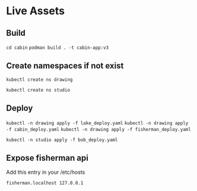 # Live Assets

## Build

`cd cabin`
`podman build . -t cabin-app:v3`

## Create namespaces if not exist

`kubectl create ns drawing`

`kubectl create ns studio`

## Deploy

`kubectl -n drawing apply -f lake_deploy.yaml`
`kubectl -n drawing apply -f cabin_deploy.yaml`
`kubectl -n drawing apply -f fisherman_deploy.yaml`

`kubectl -n studio apply -f bob_deploy.yaml`

## Expose fisherman api

Add this entry in your /etc/hosts

`fisherman.localhost 127.0.0.1`



